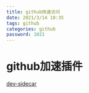 ```yaml
---
title: github快速访问
date: 2021/3/14 10:35
tags: github
categories: github
password: 1021
---
```


# github加速插件
[dev-sidecar](https://gitee.com/docmirror/dev-sidecar)